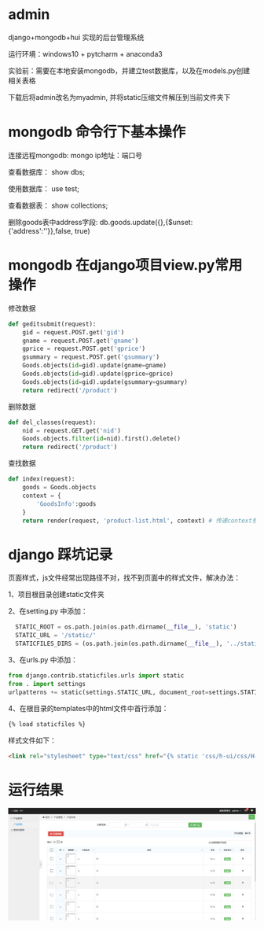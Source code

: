 # admin
django+mongodb+hui 实现的后台管理系统

运行环境：windows10 + pytcharm + anaconda3 

实验前：需要在本地安装mongodb，并建立test数据库，以及在models.py创建相关表格

下载后将admin改名为myadmin, 并将static压缩文件解压到当前文件夹下

# mongodb 命令行下基本操作

连接远程mongodb: mongo ip地址：端口号

查看数据库： show dbs;

使用数据库： use test;

查看数据表： show collections;

删除goods表中address字段: db.goods.update({},{$unset:{'address':''}},false, true)

# mongodb 在django项目view.py常用操作

修改数据
``` python
def geditsubmit(request):
    gid = request.POST.get('gid')
    gname = request.POST.get('gname')
    gprice = request.POST.get('gprice')
    gsummary = request.POST.get('gsummary')
    Goods.objects(id=gid).update(gname=gname)
    Goods.objects(id=gid).update(gprice=gprice)
    Goods.objects(id=gid).update(gsummary=gsummary)
    return redirect('/product')
```
删除数据
``` python
def del_classes(request):
    nid = request.GET.get('nid')
    Goods.objects.filter(id=nid).first().delete()
    return redirect('/product')
```
查找数据
``` python
def index(request):
    goods = Goods.objects
    context = {
        'GoodsInfo':goods
    }
    return render(request, 'product-list.html', context) # 传递context参数,参数必须是字典形式传递到前端
```

# django 踩坑记录

页面样式，js文件经常出现路径不对，找不到页面中的样式文件，解决办法：

1、项目根目录创建static文件夹

2、在setting.py 中添加：

``` python
  STATIC_ROOT = os.path.join(os.path.dirname(__file__), 'static')
  STATIC_URL = '/static/'
  STATICFILES_DIRS = (os.path.join(os.path.dirname(__file__), '../static/').replace('\\', '/'),)
```

3、在urls.py 中添加：

``` python
from django.contrib.staticfiles.urls import static
from . import settings
urlpatterns += static(settings.STATIC_URL, document_root=settings.STATIC_ROOT)
```

4、在根目录的templates中的html文件中首行添加：
``` html
{% load staticfiles %}
```
样式文件如下：
``` html
<link rel="stylesheet" type="text/css" href="{% static 'css/h-ui/css/H-ui.min.css' %}" />
```

# 运行结果

![](https://github.com/liuluyeah/admin/blob/master/QQ%E5%9B%BE%E7%89%8720180503160841.png)
